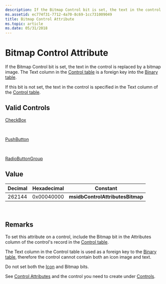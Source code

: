 ```yaml
---
description: If the Bitmap Control bit is set, the text in the control is replaced by a bitmap image. The Text column in the Control table is a foreign key into the Binary table.
ms.assetid: ec774f31-7712-4a70-8c69-1cc731009049
title: Bitmap Control Attribute
ms.topic: article
ms.date: 05/31/2018
---
```


# Bitmap Control Attribute

If the Bitmap Control bit is set, the text in the control is replaced by a bitmap image. The Text column in the [Control table](control-table.md) is a foreign key into the [Binary table](binary-table.md).

If this bit is not set, the text in the control is specified in the Text column of the [Control table](control-table.md).

## Valid Controls

[CheckBox](checkbox-control.md)

 

[PushButton](pushbutton-control.md)

 

[RadioButtonGroup](radiobuttongroup-control.md)

## Value



| Decimal | Hexadecimal | Constant                         |
|---------|-------------|----------------------------------|
| 262144  | 0x00040000  | **msidbControlAttributesBitmap** |



 

## Remarks

To set this attribute on a control, include the Bitmap bit in the Attributes column of the control's record in the [Control table](control-table.md).

The Text column in the Control table is used as a foreign key to the [Binary table](binary-table.md), therefore the control cannot contain both an icon image and text.

Do not set both the [Icon](icon-control-attribute.md) and Bitmap bits.

See [Control Attributes](control-attributes.md) and the control you need to create under [Controls](controls.md).

 

 



